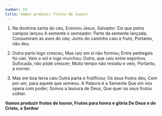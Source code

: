 ```yaml
---
number: 74
title: Vamos produzir frutos de louvor
---
```


1. Na doutrina santa do céu,
  Ensinou Jesus, Salvador:
  Eis que pelos campos lançou
  A semente o semeador;
  Parte da semente lançada,
  Consumiram as aves do céu;
  Junto do caminho caiu e fruto,
  Portanto, não deu.

2. Outra parte logo cresceu,
  Mas raiz em si não formou;
  Entre pedregais foi cair,
  Veio o sol e logo murchou;
  Outra, que caiu entre espinhos,
  Sufocada, não pôde crescer;
  Muito tempo não resistiu e veio,
  Portanto, a morrer.

3. Mas em boa terra caiu
  Outra parta e frutificou;
  Os seus frutos deu,
  Cem por um, para aquele que semeou.
  A Palavra é a Semente
  Que em nós opera com poder;
  Somos a lavoura de Deus,
  Que quer os seus frutos colher.

  __Vamos produzir frutos de louvor,
  Frutos para honra e glória
  De Deus e de Cristo, o Senhor__
